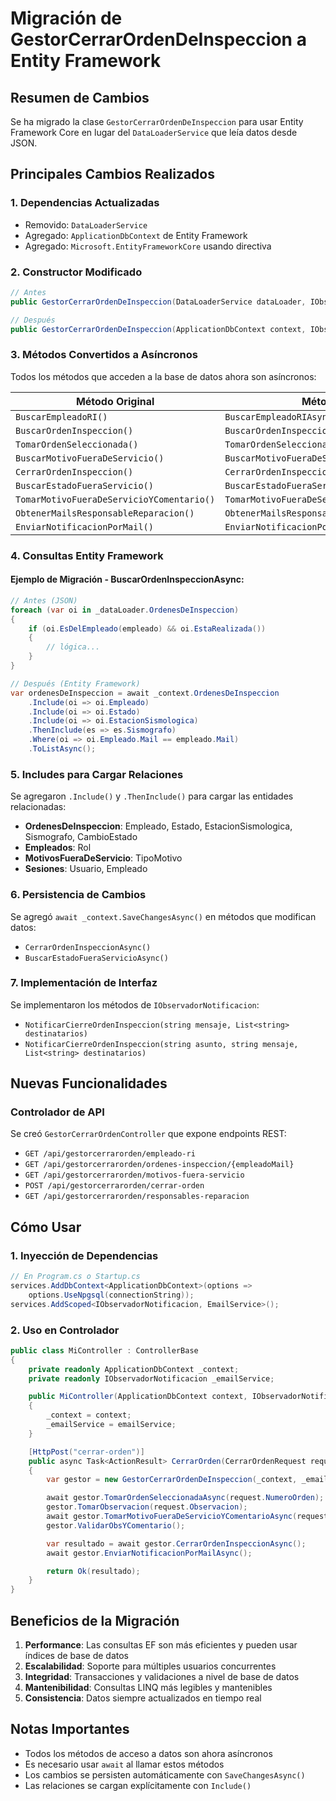 # Migración de GestorCerrarOrdenDeInspeccion a Entity Framework

## Resumen de Cambios

Se ha migrado la clase `GestorCerrarOrdenDeInspeccion` para usar Entity Framework Core en lugar del `DataLoaderService` que leía datos desde JSON.

## Principales Cambios Realizados

### 1. **Dependencias Actualizadas**

- Removido: `DataLoaderService`
- Agregado: `ApplicationDbContext` de Entity Framework
- Agregado: `Microsoft.EntityFrameworkCore` usando directiva

### 2. **Constructor Modificado**

```csharp
// Antes
public GestorCerrarOrdenDeInspeccion(DataLoaderService dataLoader, IObservadorNotificacion emailService)

// Después
public GestorCerrarOrdenDeInspeccion(ApplicationDbContext context, IObservadorNotificacion emailService)
```

### 3. **Métodos Convertidos a Asíncronos**

Todos los métodos que acceden a la base de datos ahora son asíncronos:

| Método Original                           | Método Nuevo                                   |
| ----------------------------------------- | ---------------------------------------------- |
| `BuscarEmpleadoRI()`                      | `BuscarEmpleadoRIAsync()`                      |
| `BuscarOrdenInspeccion()`                 | `BuscarOrdenInspeccionAsync()`                 |
| `TomarOrdenSeleccionada()`                | `TomarOrdenSeleccionadaAsync()`                |
| `BuscarMotivoFueraDeServicio()`           | `BuscarMotivoFueraDeServicioAsync()`           |
| `CerrarOrdenInspeccion()`                 | `CerrarOrdenInspeccionAsync()`                 |
| `BuscarEstadoFueraServicio()`             | `BuscarEstadoFueraServicioAsync()`             |
| `TomarMotivoFueraDeServicioYComentario()` | `TomarMotivoFueraDeServicioYComentarioAsync()` |
| `ObtenerMailsResponsableReparacion()`     | `ObtenerMailsResponsableReparacionAsync()`     |
| `EnviarNotificacionPorMail()`             | `EnviarNotificacionPorMailAsync()`             |

### 4. **Consultas Entity Framework**

#### Ejemplo de Migración - BuscarOrdenInspeccionAsync:

```csharp
// Antes (JSON)
foreach (var oi in _dataLoader.OrdenesDeInspeccion)
{
    if (oi.EsDelEmpleado(empleado) && oi.EstaRealizada())
    {
        // lógica...
    }
}

// Después (Entity Framework)
var ordenesDeInspeccion = await _context.OrdenesDeInspeccion
    .Include(oi => oi.Empleado)
    .Include(oi => oi.Estado)
    .Include(oi => oi.EstacionSismologica)
    .ThenInclude(es => es.Sismografo)
    .Where(oi => oi.Empleado.Mail == empleado.Mail)
    .ToListAsync();
```

### 5. **Includes para Cargar Relaciones**

Se agregaron `.Include()` y `.ThenInclude()` para cargar las entidades relacionadas:

- **OrdenesDeInspeccion**: Empleado, Estado, EstacionSismologica, Sismografo, CambioEstado
- **Empleados**: Rol
- **MotivosFueraDeServicio**: TipoMotivo
- **Sesiones**: Usuario, Empleado

### 6. **Persistencia de Cambios**

Se agregó `await _context.SaveChangesAsync()` en métodos que modifican datos:

- `CerrarOrdenInspeccionAsync()`
- `BuscarEstadoFueraServicioAsync()`

### 7. **Implementación de Interfaz**

Se implementaron los métodos de `IObservadorNotificacion`:

- `NotificarCierreOrdenInspeccion(string mensaje, List<string> destinatarios)`
- `NotificarCierreOrdenInspeccion(string asunto, string mensaje, List<string> destinatarios)`

## Nuevas Funcionalidades

### Controlador de API

Se creó `GestorCerrarOrdenController` que expone endpoints REST:

- `GET /api/gestorcerrarorden/empleado-ri`
- `GET /api/gestorcerrarorden/ordenes-inspeccion/{empleadoMail}`
- `GET /api/gestorcerrarorden/motivos-fuera-servicio`
- `POST /api/gestorcerrarorden/cerrar-orden`
- `GET /api/gestorcerrarorden/responsables-reparacion`

## Cómo Usar

### 1. Inyección de Dependencias

```csharp
// En Program.cs o Startup.cs
services.AddDbContext<ApplicationDbContext>(options =>
    options.UseNpgsql(connectionString));
services.AddScoped<IObservadorNotificacion, EmailService>();
```

### 2. Uso en Controlador

```csharp
public class MiController : ControllerBase
{
    private readonly ApplicationDbContext _context;
    private readonly IObservadorNotificacion _emailService;

    public MiController(ApplicationDbContext context, IObservadorNotificacion emailService)
    {
        _context = context;
        _emailService = emailService;
    }

    [HttpPost("cerrar-orden")]
    public async Task<ActionResult> CerrarOrden(CerrarOrdenRequest request)
    {
        var gestor = new GestorCerrarOrdenDeInspeccion(_context, _emailService);

        await gestor.TomarOrdenSeleccionadaAsync(request.NumeroOrden);
        gestor.TomarObservacion(request.Observacion);
        await gestor.TomarMotivoFueraDeServicioYComentarioAsync(request.Motivos);
        gestor.ValidarObsYComentario();

        var resultado = await gestor.CerrarOrdenInspeccionAsync();
        await gestor.EnviarNotificacionPorMailAsync();

        return Ok(resultado);
    }
}
```

## Beneficios de la Migración

1. **Performance**: Las consultas EF son más eficientes y pueden usar índices de base de datos
2. **Escalabilidad**: Soporte para múltiples usuarios concurrentes
3. **Integridad**: Transacciones y validaciones a nivel de base de datos
4. **Mantenibilidad**: Consultas LINQ más legibles y mantenibles
5. **Consistencia**: Datos siempre actualizados en tiempo real

## Notas Importantes

- Todos los métodos de acceso a datos son ahora asíncronos
- Es necesario usar `await` al llamar estos métodos
- Los cambios se persisten automáticamente con `SaveChangesAsync()`
- Las relaciones se cargan explícitamente con `Include()`
